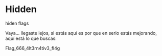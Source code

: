 # Hidden
hiden flags



Vaya... llegaste lejos, si estás aquí es por que en serio estás mejorando, aquí está lo que buscas: 


Flag_666_4lt3rn4tiv3_fl4g
